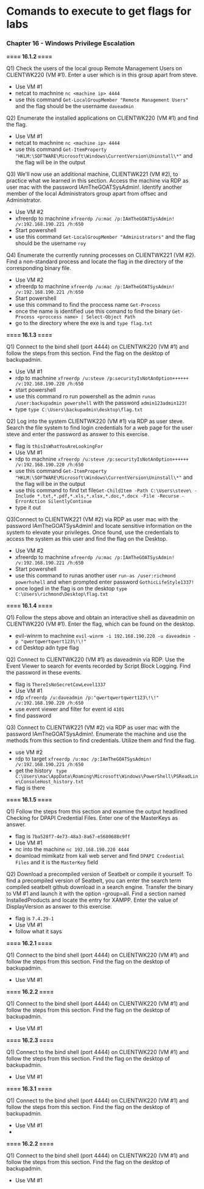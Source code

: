 # Comands to execute  to get flags for labs

### Chapter 16 - Windows Privilege Escalation

**==== 16.1.2 ====**

Q1) Check the users of the local group Remote Management Users on CLIENTWK220 (VM #1). Enter a user which is in this group apart from steve.
  - Use VM #1
  - netcat to machnine `nc <machine ip> 4444`
  - use this command `Get-LocalGroupMember "Remote Management Users"` and the flag should be the username `daveadmin`

Q2) Enumerate the installed applications on CLIENTWK220 (VM #1) and find the flag.
  - Use VM #1
  - netcat to machnine `nc <machine ip> 4444`
  - use this command `Get-ItemProperty "HKLM:\SOFTWARE\Microsoft\Windows\CurrentVersion\Uninstall\*"` and the flag will be in the output

Q3) We'll now use an additional machine, CLIENTWK221 (VM #2), to practice what we learned in this section. Access the machine via RDP as user mac with the password IAmTheGOATSysAdmin!. Identify another member of the local Administrators group apart from offsec and Administrator.
  - Use VM #2
  - xfreerdp to machnine `xfreerdp /u:mac /p:IAmTheGOATSysAdmin! /v:192.168.190.221 /h:650`
  - Start powershell
  - use this command `Get-LocalGroupMember "Administrators"` and the flag should be the username `roy`

Q4) Enumerate the currently running processes on CLIENTWK221 (VM #2). Find a non-standard process and locate the flag in the directory of the corresponding binary file.
  - Use VM #2
  - xfreerdp to machnine `xfreerdp /u:mac /p:IAmTheGOATSysAdmin! /v:192.168.190.221 /h:650`
  - Start powershell
  - use this command to find the proccess name `Get-Process`
  - once the name is identified use this comand to find the binary `Get-Process <proccess name> | Select-Object Path`
  - go to the directory where the exe is and `type flag.txt`

**==== 16.1.3 ====**    

Q1) Connect to the bind shell (port 4444) on CLIENTWK220 (VM #1) and follow the steps from this section. Find the flag on the desktop of backupadmin.
  - Use VM #1
  - rdp to machnine `xfreerdp /u:steve /p:securityIsNotAnOption++++++ /v:192.168.190.220 /h:650`
  - start powershell
  - use this command ro run powershell as the admin `runas /user:backupadmin powershell` with the password `admin123admin123!`
  - type `type C:\Users\backupadmin\desktop\flag.txt`

Q2) Log into the system CLIENTWK220 (VM #1) via RDP as user steve. Search the file system to find login credentials for a web page for the user steve and enter the password as answer to this exercise.
  - flag is `thisIsWhatYouAreLookingFor`
  - Use VM #1
  - rdp to machnine `xfreerdp /u:steve /p:securityIsNotAnOption++++++ /v:192.168.190.220 /h:650`
  - use this command `Get-ItemProperty "HKLM:\SOFTWARE\Microsoft\Windows\CurrentVersion\Uninstall\*"` and the flag will be in the output
  - use this command to find txt file`Get-ChildItem -Path C:\Users\steve\ -Include *.txt,*.pdf,*.xls,*.xlsx,*.doc,*.docx -File -Recurse -ErrorAction SilentlyContinue`
  - type it out

Q3)Connect to CLIENTWK221 (VM #2) via RDP as user mac with the password IAmTheGOATSysAdmin! and locate sensitive information on the system to elevate your privileges. Once found, use the credentials to access the system as this user and find the flag on the Desktop.
  - Use VM #2
  - xfreerdp to machnine `xfreerdp /u:mac /p:IAmTheGOATSysAdmin! /v:192.168.190.221 /h:650`
  - Start powershell
  - use this command to runas another user `run-as /user:richmond powerhshell` and when prompted enter password `GothicLifeStyle1337!`
  - once loged in the flag is on the desktop `type C:\Users\richmond\Desktop\flag.txt`

**==== 16.1.4 ====**  

Q1) Follow the steps above and obtain an interactive shell as daveadmin on CLIENTWK220 (VM #1). Enter the flag, which can be found on the desktop.
  - evil-winrm to machnine `evil-winrm -i 192.168.190.220 -u daveadmin -p "qwertqwertqwert123\!\!"`
  - cd Desktop adn type flag

Q2) Connect to CLIENTWK220 (VM #1) as daveadmin via RDP. Use the Event Viewer to search for events recorded by Script Block Logging. Find the password in these events.
  - flag is `ThereIsNoSecretCowLevel1337`
  - Use VM #1
  - rdp `xfreerdp /u:daveadmin /p:"qwertqwertqwert123\!\!" /v:192.168.190.220 /h:650`
  - use event viewer and filter for event id `4101`
  - find password
    
Q3) Connect to CLIENTWK221 (VM #2) via RDP as user mac with the password IAmTheGOATSysAdmin!. Enumerate the machine and use the methods from this section to find credentials. Utilize them and find the flag. 
  - use VM #2
  - rdp to target `xfreerdp /u:mac /p:IAmTheGOATSysAdmin! /v:192.168.190.221 /h:650`
  - get the history ` type C:\Users\mac\AppData\Roaming\Microsoft\Windows\PowerShell\PSReadLine\ConsoleHost_history.txt`
  - flag is there

**==== 16.1.5 ====**  

Q1) Follow the steps from this section and examine the output headlined Checking for DPAPI Credential Files. Enter one of the MasterKeys as answer.
  - flag is `7ba528f7-4e73-48a3-8a67-e5680688c9ff`
  - Use VM #1
  - nc into the machine `nc 192.168.190.220 4444`
  - download mimikatz from kali web server and find `DPAPI Credential Files` and it is the `MasterKey` field

Q2) Download a precompiled version of Seatbelt or compile it yourself. To find a precompiled version of Seatbelt, you can enter the search term compiled seatbelt github download in a search engine. Transfer the binary to VM #1 and launch it with the option -group=all. Find a section named InstalledProducts and locate the entry for XAMPP. Enter the value of DisplayVersion as answer to this exercise.
  - flag is `7.4.29-1`
  - Use VM #1
  - follow what it says
    
**==== 16.2.1 ====**  

Q1) Connect to the bind shell (port 4444) on CLIENTWK220 (VM #1) and follow the steps from this section. Find the flag on the desktop of backupadmin.
  - Use VM #1

**==== 16.2.2 ====**  

Q1) Connect to the bind shell (port 4444) on CLIENTWK220 (VM #1) and follow the steps from this section. Find the flag on the desktop of backupadmin.
  - Use VM #1

**==== 16.2.3 ====**  

Q1) Connect to the bind shell (port 4444) on CLIENTWK220 (VM #1) and follow the steps from this section. Find the flag on the desktop of backupadmin.
  - Use VM #1

**==== 16.3.1 ====**  

Q1) Connect to the bind shell (port 4444) on CLIENTWK220 (VM #1) and follow the steps from this section. Find the flag on the desktop of backupadmin.
  - Use VM #1
  - 
**==== 16.2.2 ====**

Q1) Connect to the bind shell (port 4444) on CLIENTWK220 (VM #1) and follow the steps from this section. Find the flag on the desktop of backupadmin.
  - Use VM #1
    
